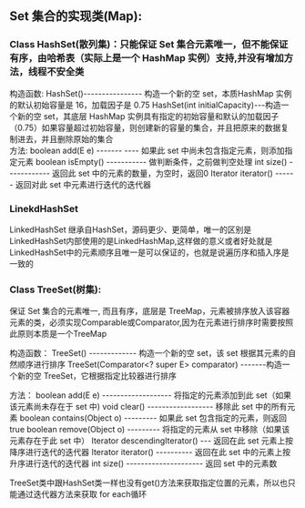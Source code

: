 ## Set 集合的实现类(Map):



### Class  HashSet<E>(散列集)：只能保证 Set 集合元素唯一，但不能保证有序，由哈希表（实际上是一个 HashMap 实例）支持,并没有增加方法，线程不安全类

构造函数:
	HashSet()---------------- 构造一个新的空 set，本质HashMap 实例的默认初始容量是 16，加载因子是 0.75
	HashSet(int initialCapacity)---构造一个新的空 set，其底层 HashMap 实例具有指定的初始容量和默认的加载因子（0.75）如果容量超过初始容量，则创建新的容量的集合，并且把原来的数据复制进去，并且删除原始的集合	
  方法:
	 boolean add(E e) ------- ---- 如果此 set 中尚未包含指定元素，则添加指定元素
	 boolean isEmpty() ----------- 做判断条件，之前做判空处理
	 int size()       ------------ 返回此 set 中的元素的数量，为空时，返回0
 	 Iterator<E> iterator() ------ 返回对此 set 中元素进行迭代的迭代器

### LinekdHashSet

LinkedHashSet 继承自HashSet，源码更少、更简单，唯一的区别是LinkedHashSet内部使用的是LinkedHashMap,这样做的意义或者好处就是LinkedHashSet中的元素顺序且唯一是可以保证的，也就是说遍历序和插入序是一致的

### Class TreeSet<E>(树集):

保证 Set 集合的元素唯一, 而且有序，底层是 TreeMap，元素被排序放入该容器元素的类，必须实现Comparable<T>或Comparator<T>,因为在元素进行排序时需要按照此原则本质是一个TreeMap

 构造函数：
	TreeSet() ------------- 构造一个新的空 set，该 set 根据其元素的自然顺序进行排序
    	TreeSet(Comparator<? super E> comparator) -------构造一个新的空 TreeSet，它根据指定比较器进行排序
			
 方法：
	boolean add(E e) ------------------- 将指定的元素添加到此 set（如果该元素尚未存在于 set 中)
        void clear()      ------------------ 移除此 set 中的所有元素
	boolean contains(Object o) --------- 如果此 set 包含指定的元素，则返回 true
 	boolean remove(Object o)   --------- 将指定的元素从 set 中移除（如果该元素存在于此 set 中）
      	Iterator<E> descendingIterator() --- 返回在此 set 元素上按降序进行迭代的迭代器
       	Iterator<E> iterator()    ---------- 返回在此 set 中的元素上按升序进行迭代的迭代器 
       	int size()     --------------------- 返回 set 中的元素数
          

 TreeSet类中跟HashSet类一样也没有get()方法来获取指定位置的元素，所以也只能通过迭代器方法来获取 for each循环
 	

